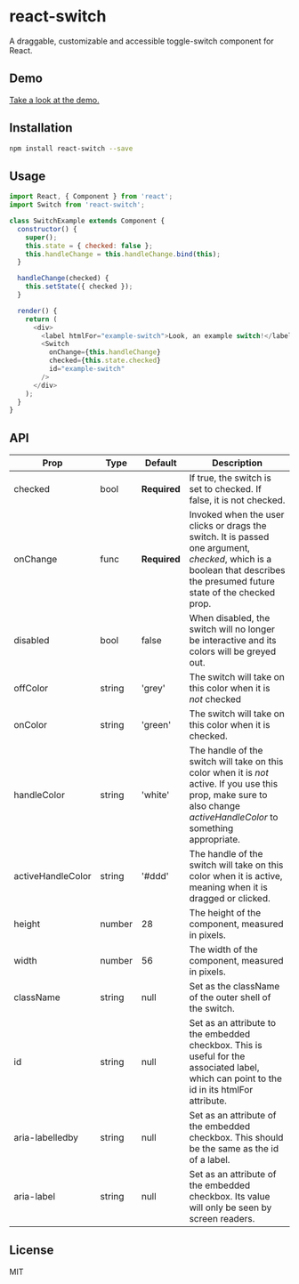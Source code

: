 # react-switch
A draggable, customizable and accessible toggle-switch component for React. 

## Demo

[Take a look at the demo.](https://yogaboll.github.io/react-switch/)

## Installation
```bash
npm install react-switch --save
```

## Usage
```javascript
import React, { Component } from 'react';
import Switch from 'react-switch';

class SwitchExample extends Component {
  constructor() {
    super();
    this.state = { checked: false };
    this.handleChange = this.handleChange.bind(this);
  }

  handleChange(checked) {
    this.setState({ checked });
  }

  render() {
    return (
      <div>
        <label htmlFor="example-switch">Look, an example switch!</label>
        <Switch
          onChange={this.handleChange}
          checked={this.state.checked}
          id="example-switch"
        />
      </div>
    );
  }
}
```

## API

| Prop | Type | Default | Description |
| ---- |----- | ------- | ----------- |
| checked | bool | **Required** | If true, the switch is set to checked. If false, it is not checked. |
| onChange | func | **Required** | Invoked when the user clicks or drags the switch. It is passed one argument, *checked*, which is a boolean that describes the presumed future state of the checked prop. |
| disabled | bool | false | When disabled, the switch will no longer be interactive and its colors will be greyed out. |
| offColor | string | 'grey' | The switch will take on this color when it is *not* checked |
| onColor | string | 'green' | The switch will take on this color when it is checked. |
| handleColor | string | 'white' | The handle of the switch will take on this color when it is *not* active. If you use this prop, make sure to also change *activeHandleColor* to something appropriate. |
| activeHandleColor | string | '#ddd' | The handle of the switch will take on this color when it is active, meaning when it is dragged or clicked. |
| height | number | 28 | The height of the component, measured in pixels. |
| width | number | 56 | The width of the component, measured in pixels. |
| className | string | null | Set as the className of the outer shell of the switch. |
| id | string | null | Set as an attribute to the embedded checkbox. This is useful for the associated label, which can point to the id in its htmlFor attribute. |
| aria-labelledby | string | null | Set as an attribute of the embedded checkbox. This should be the same as the id of a label. |
| aria-label | string | null | Set as an attribute of the embedded checkbox. Its value will only be seen by screen readers. |

## License

MIT